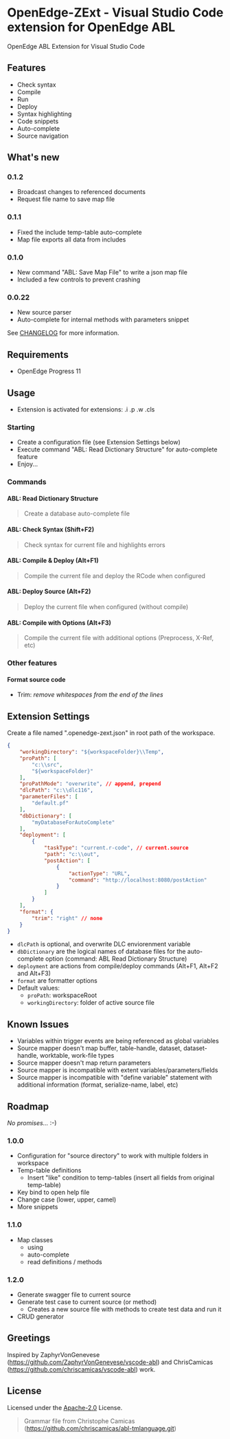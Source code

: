 # OpenEdge-ZExt - Visual Studio Code extension for OpenEdge ABL

OpenEdge ABL Extension for Visual Studio Code

## Features

- Check syntax
- Compile
- Run
- Deploy
- Syntax highlighting
- Code snippets
- Auto-complete
- Source navigation

## What's new

### 0.1.2
- Broadcast changes to referenced documents
- Request file name to save map file

### 0.1.1
- Fixed the include temp-table auto-complete
- Map file exports all data from includes

### 0.1.0
- New command "ABL: Save Map File" to write a json map file
- Included a few controls to prevent crashing

### 0.0.22
- New source parser
- Auto-complete for internal methods with parameters snippet

See [CHANGELOG](CHANGELOG.md) for more information.

## Requirements

- OpenEdge Progress 11

## Usage
- Extension is activated for extensions: .i .p .w .cls

### Starting
- Create a configuration file (see Extension Settings below)
- Execute command "ABL: Read Dictionary Structure" for auto-complete feature
- Enjoy...

### Commands

#### ABL: Read Dictionary Structure
> Create a database auto-complete file

#### ABL: Check Syntax (Shift+F2)
> Check syntax for current file and highlights errors

#### ABL: Compile & Deploy (Alt+F1)
> Compile the current file and deploy the RCode when configured

#### ABL: Deploy Source (Alt+F2)
> Deploy the current file when configured (without compile)

#### ABL: Compile with Options (Alt+F3)
> Compile the current file with additional options (Preprocess, X-Ref, etc)

### Other features

#### Format source code

- Trim: *remove whitespaces from the end of the lines*

## Extension Settings

Create a file named ".openedge-zext.json" in root path of the workspace.

```JSON
{
    "workingDirectory": "${workspaceFolder}\\Temp",
    "proPath": [
        "c:\\src",
        "${workspaceFolder}"
    ],
    "proPathMode": "overwrite", // append, prepend
    "dlcPath": "c:\\dlc116",
    "parameterFiles": [
        "default.pf"
    ],
    "dbDictionary": [
        "myDatabaseForAutoComplete"
    ],
    "deployment": [
        {
            "taskType": "current.r-code", // current.source
            "path": "c:\\out",
            "postAction": [
                {
                    "actionType": "URL",
                    "command": "http://localhost:8080/postAction"
                }
            ]
        }
    ],
    "format": {
        "trim": "right" // none
    }
}
```

- `dlcPath` is optional, and overwrite DLC enviorenment variable
- `dbDictionary` are the logical names of database files for the auto-complete option (command: ABL Read Dictionary Structure)
- `deployment` are actions from compile/deploy commands (Alt+F1, Alt+F2 and Alt+F3)
- `format` are formatter options
- Default values:
    - `proPath`: workspaceRoot
    - `workingDirectory`: folder of active source file

## Known Issues

- Variables within trigger events are being referenced as global variables
- Source mapper doesn't map buffer, table-handle, dataset, dataset-handle, worktable, work-file types
- Source mapper doesn't map return parameters
- Source mapper is incompatible with extent variables/parameters/fields
- Source mapper is incompatible with "define variable" statement with additional information (format, serialize-name, label, etc)

## Roadmap

_No promises..._ :-)

### 1.0.0

- Configuration for "source directory" to work with multiple folders in workspace
- Temp-table definitions
    - Insert "like" condition to temp-tables (insert all fields from original temp-table)
- Key bind to open help file
- Change case (lower, upper, camel)
- More snippets

### 1.1.0

- Map classes
    - using
    - auto-complete
    - read definitions / methods

### 1.2.0

- Generate swagger file to current source
- Generate test case to current source (or method)
    - Creates a new source file with methods to create test data and run it
- CRUD generator

## Greetings
Inspired by ZaphyrVonGenevese (https://github.com/ZaphyrVonGenevese/vscode-abl) and ChrisCamicas (https://github.com/chriscamicas/vscode-abl) work.

## License
Licensed under the [Apache-2.0](LICENSE) License.

> Grammar file from Christophe Camicas (https://github.com/chriscamicas/abl-tmlanguage.git)